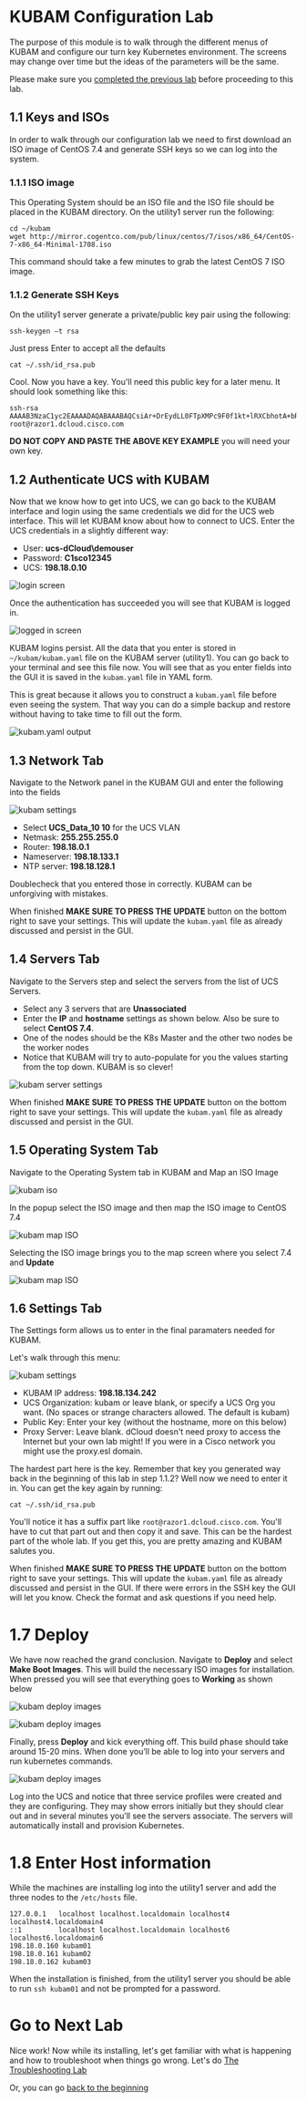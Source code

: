 # KUBAM Configuration Lab

The purpose of this module is to walk through the different menus of KUBAM and configure our turn key Kubernetes environment.  The screens may change over time but the ideas of the parameters will be the same. 

Please make sure you [completed the previous lab](./install.md) before proceeding to this lab. 

## 1.1 Keys and ISOs

In order to walk through our configuration lab we need to first download an ISO image of CentOS 7.4 and generate SSH keys so we can log into the system. 

### 1.1.1 ISO image

This Operating System should be an ISO file and the ISO file should be placed in the KUBAM directory.  On the utility1 server run the following:

```
cd ~/kubam
wget http://mirror.cogentco.com/pub/linux/centos/7/isos/x86_64/CentOS-7-x86_64-Minimal-1708.iso 
```

This command should take a few minutes to grab the latest CentOS 7 ISO image.

### 1.1.2 Generate SSH Keys

On the utility1 server generate a private/public key pair using the following: 

```
ssh-keygen –t rsa 
```
Just press Enter to accept all the defaults

```
cat ~/.ssh/id_rsa.pub 
```

Cool.  Now you have a key. You'll need this public key for a later menu. It should look something like this:

```
ssh-rsa AAAAB3NzaC1yc2EAAAADAQABAAABAQCsiAr+DrEydLL0FTpXMPc9F0f1kt+lRXCbhotA+bRBsXhwnanNL4un9WZsuKXpme/86D4xlvaxmby2Gv44kfxe5921EQTVkqLX3dVKEdvHSecczvVEuG+yJEZ0WxR8eP6ALpkp+Na8CF8M7Gvecdn/h7cdRjKj0511b1/S2rMARXKzBO5SEQCU0DDCVx9NnjpjCvcLvU38tRJtkR4L7t262BbMBp41yQxyZTasCXEG8wCYbdZT0wUmCfBOYmYMLfK7FzEWxsgApug7lnRqSIQgUcZjDiGuDm/lkqmffjF1aMUjzG63a0mgmNIMt0jQipRIXEXq1pKzxzxd4QL/zOJB root@razor1.dcloud.cisco.com
```

__DO NOT COPY AND PASTE THE ABOVE KEY EXAMPLE__ you will need your own key. 


## 1.2 Authenticate UCS with KUBAM

Now that we know how to get into UCS, we can go back to the KUBAM interface and login using the same credentials we did for the UCS web interface.  This will let KUBAM know about how to connect to UCS. Enter the UCS credentials in a slightly different way:

* User: __ucs-dCloud\demouser__
* Password: __C1sco12345__
* UCS: __198.18.0.10__
 
![login screen](../images/kubam02.png)

Once the authentication has succeeded you will see that KUBAM is logged in. 

![logged in screen](../images/kubam03.png)

KUBAM logins persist.  All the data that you enter is stored in ```~/kubam/kubam.yaml``` file on the KUBAM server (utility1).  You can go back to your terminal and see this file now.  You will see that as you enter fields into the GUI it is saved in the ```kubam.yaml``` file in YAML form.

This is great because it allows you to construct a ```kubam.yaml``` file before even seeing the system.  That way you can do a simple backup and restore without having to take time to fill out the form. 

![kubam.yaml output](../images/kubam04.png)

## 1.3 Network Tab

Navigate to the Network panel in the KUBAM GUI and enter the following into the fields

![kubam settings](../images/kubam05.png)

*	Select __UCS_Data_10 10__ for the UCS VLAN
*	Netmask: __255.255.255.0__
*	Router: __198.18.0.1__
*	Nameserver: __198.18.133.1__
*	NTP server: __198.18.128.1__

Doublecheck that you entered those in correctly.  KUBAM can be unforgiving with mistakes.  

When finished __MAKE SURE TO PRESS THE UPDATE__ button on the bottom right to save your settings. This will update the ```kubam.yaml``` file as already discussed and persist in the GUI. 

## 1.4 Servers Tab

Navigate to the Servers step and select the servers from the list of UCS Servers.  

* Select any 3 servers that are __Unassociated__
* Enter the __IP__ and __hostname__ settings as shown below.  Also be sure to select __CentOS 7.4__.
* One of the nodes should be the K8s Master and the other two nodes be the worker nodes
* Notice that KUBAM will try to auto-populate for you the values starting from the top down. KUBAM is so clever!

![kubam server settings](../images/kubam06.png) 


When finished __MAKE SURE TO PRESS THE UPDATE__ button on the bottom right to save your settings. This will update the ```kubam.yaml``` file as already discussed and persist in the GUI. 

## 1.5 Operating System Tab

Navigate to the Operating System tab in KUBAM and Map an ISO Image 

![kubam iso](../images/kubam07.png) 


In the popup select the ISO image and then map the ISO image to CentOS 7.4

![kubam map ISO](../images/kubam08.png)

Selecting the ISO image brings you to the map screen where you select 7.4 and __Update__ 

![kubam map ISO](../images/kubam09.png)

## 1.6 Settings Tab 

The Settings form allows us to enter in the final paramaters needed for KUBAM.  

Let's walk through this menu:

![kubam settings](../images/kubam10.png)

* KUBAM IP address:  __198.18.134.242__
* UCS Organization:  kubam or leave blank, or specify a UCS Org you want.  (No spaces or strange characters allowed.  The default is kubam)
* Public Key: Enter your key (without the hostname, more on this below)
* Proxy Server:  Leave blank.  dCloud doesn't need proxy to access the Internet but your own lab might!  If you were in a Cisco network you might use the proxy.esl domain.  

The hardest part here is the key.  Remember that key you generated way back in the beginning of this lab in step 1.1.2?  Well now we need to enter it in.  You can get the key again by running:

```
cat ~/.ssh/id_rsa.pub 
```

You'll notice it has a suffix part like ```root@razor1.dcloud.cisco.com```.  You'll have to cut that part out and then copy it and save.  This can be the hardest part of the whole lab.  If you get this, you are pretty amazing and KUBAM salutes you. 
  
When finished __MAKE SURE TO PRESS THE UPDATE__ button on the bottom right to save your settings. This will update the ```kubam.yaml``` file as already discussed and persist in the GUI.  If there were errors in the SSH key the GUI will let you know.  Check the format and ask questions if you need help. 

# 1.7 Deploy 

We have now reached the grand conclusion.  Navigate to __Deploy__ and select __Make Boot Images__.  This will build the necessary ISO images for installation.  When pressed you will see that everything goes to __Working__ as shown below

![kubam deploy images](../images/kubam11.png)

![kubam deploy images](../images/kubam12.png)

Finally, press __Deploy__ and kick everything off.  This build phase should take around 15-20 mins.  When done you’ll be able to log into your servers and run kubernetes commands. 

![kubam deploy images](../images/kubam13.png)

Log into the UCS and notice that three service profiles were created and they are configuring.  They may show errors initially but they should clear out and in several minutes you’ll see the servers associate.  The servers will automatically install and provision Kubernetes. 

# 1.8 Enter Host information

While the machines are installing log into the utility1 server and add the three nodes to the ```/etc/hosts``` file.

```
127.0.0.1   localhost localhost.localdomain localhost4 localhost4.localdomain4
::1         localhost localhost.localdomain localhost6 localhost6.localdomain6
198.18.0.160 kubam01
198.18.0.161 kubam02
198.18.0.162 kubam03
```

When the installation is finished, from the utility1 server you should be able to run ```ssh kubam01``` and not be prompted for a password.


# Go to Next Lab

Nice work!  Now while its installing, let's get familiar with what is happening and how to troubleshoot when things go wrong.  Let's do [The Troubleshooting Lab](./trouble.md) 

Or, you can go [back to the beginning](../README.md)




